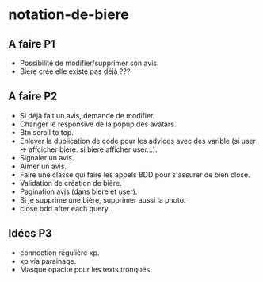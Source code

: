 # notation-de-biere

## A faire P1
- Possibilité de modifier/supprimer son avis.
- Biere crée elle existe pas déjà ???

## A faire P2
- Si déjà fait un avis, demande de modifier.
- Changer le responsive de la popup des avatars.
- Btn scroll to top.
- Enlever la duplication de code pour les advices avec des varible (si user -> affcicher bière. si biere afficher user...).
- Signaler un avis.
- Aimer un avis.
- Faire une classe qui faire les appels BDD pour s'assurer de bien close.
- Validation de création de bière.
- Pagination avis (dans biere et user).
- Si je supprime une bière, supprimer aussi la photo.
- close bdd after each query.

## Idées P3
- connection régulière xp.
- xp via parainage.
- Masque opacité pour les texts tronqués
